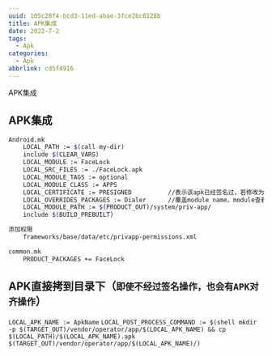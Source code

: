 ```yaml
---
uuid: 105c28f4-bcd3-11ed-abae-3fce2bc8128b
title: APK集成
date: 2022-7-2
tags:
  - Apk
categories:
  - Apk
abbrlink: cd5f4916
---
```


APK集成

<!--more-->

## APK集成
```bash
Android.mk
    LOCAL_PATH := $(call my-dir)
    include $(CLEAR_VARS)
    LOCAL_MODULE := FaceLock
    LOCAL_SRC_FILES := ./FaceLock.apk
    LOCAL_MODULE_TAGS := optional
    LOCAL_MODULE_CLASS := APPS
    LOCAL_CERTIFICATE := PRESIGNED          //表示该apk已经签名过，若修改为platform，就使用系统签名
    LOCAL_OVERRIDES_PACKAGES := Dialer      //覆盖module name，module查看根据源码中的android.mk确定
    LOCAL_MODULE_PATH := $(PRODUCT_OUT)/system/priv-app/
    include $(BUILD_PREBUILT)

添加权限
    frameworks/base/data/etc/privapp-permissions.xml

common.mk
    PRODUCT_PACKAGES += FaceLock
```


## APK直接拷到目录下（`即使不经过签名操作，也会有APK对齐操作`）
`LOCAL_APK_NAME := ApkName`
`LOCAL_POST_PROCESS_COMMAND := $(shell mkdir -p $(TARGET_OUT)/vendor/operator/app/$(LOCAL_APK_NAME) && cp $(LOCAL_PATH)/$(LOCAL_APK_NAME).apk $(TARGET_OUT)/vendor/operator/app/$(LOCAL_APK_NAME)/)`
